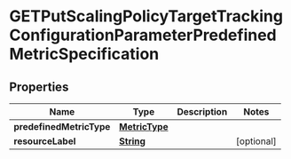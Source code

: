 

# GETPutScalingPolicyTargetTrackingConfigurationParameterPredefinedMetricSpecification


## Properties

| Name | Type | Description | Notes |
|------------ | ------------- | ------------- | -------------|
|**predefinedMetricType** | [**MetricType**](MetricType.md) |  |  |
|**resourceLabel** | [**String**](String.md) |  |  [optional] |



